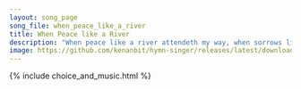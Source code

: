 ```yaml
---
layout: song_page
song_file: when_peace_like_a_river
title: When Peace like a River
description: "When peace like a river attendeth my way, when sorrows like sea billows roll, whatever my lot, thou hast taught me to say, ''It is well, it is well wi... christian 4part acapella 4verse musicbyother textbyother"
image: https://github.com/kenanbit/hymn-singer/releases/latest/download/when_peace_like_a_river-trad.png
---
```


{% include choice_and_music.html %}
